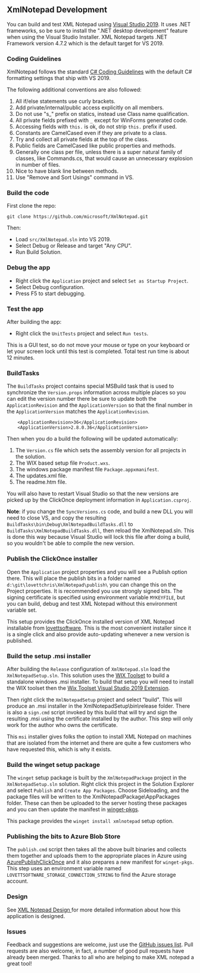 ## XmlNotepad Development

You can build and test XML Notepad using [Visual Studio 2019](https://visualstudio.microsoft.com/downloads/). It uses
.NET frameworks, so be sure to install the ".NET desktop development" feature when using the Visual Studio Installer.
XML Notepad targets .NET Framework version 4.7.2 which is the default target for VS 2019.

### Coding Guidelines

XmlNotepad follows the standard [C# Coding Guidelines](https://docs.microsoft.com/en-us/dotnet/csharp/fundamentals/coding-style/coding-conventions) with
the default C# formatting settings that ship with VS 2019.

The following additional conventions are also followed:

1. All if/else statements use curly brackets.
1. Add private/internal/public access explicitly on all members.
1. Do not use "s_" prefix on statics, instead use Class name qualification.
1. All private fields prefixed with `_` except for WinForms generated code.
1. Accessing fields with `this.` is ok, do not strip `this.` prefix if used.
1. Constants are CamelCased even if they are private to a class.
1. Try and collect all private fields at the top of the class.
1. Public fields are CamelCased like public properties and methods.
1. Generally one class per file, unless there is a super natural family of classes, like Commands.cs, that would cause an unnecessary explosion in number of files.
1. Nice to have blank line between methods.
1. Use "Remove and Sort Usings" command in VS.

### Build the code

First clone the repo:
```
git clone https://github.com/microsoft/XmlNotepad.git
```
Then:

- Load `src/XmlNotepad.sln` into VS 2019.
- Select Debug or Release and target "Any CPU".
- Run Build Solution.

### Debug the app

- Right click the `Application` project and select `Set as Startup Project`.
- Select Debug configuration.
- Press F5 to start debugging.

### Test the app

After building the app:

- Right click the `UnitTests` project and select `Run tests`.

This is a GUI test, so do not move your mouse or type on your keyboard or let your
screen lock until this test is completed.  Total test run time is about 12 minutes.

### BuildTasks

The `BuildTasks` project contains special MSBuild task that is used to synchronize the `Version.props` information
across multiple places so you can edit the version number there be sure to update both the `ApplicationRevision`
and the `ApplicationVersion` so that the final number in the `ApplicationVersion` matches the `ApplicationRevision`.
```
    <ApplicationRevision>36</ApplicationRevision>
    <ApplicationVersion>2.8.0.36</ApplicationVersion>
```
Then when you do a build the following will be updated automatically:

1. The `Version.cs` file which sets the assembly version for all projects in the solution.
1. The WIX based setup file `Product.wxs`.
2. The windows package manifest file `Package.appxmanifest`.
3. The updates.xml file.
4. The readme.htm file.

You will also have to restart Visual Studio so that the new versions are picked up by the ClickOnce
deployment information in  `Application.csproj`.

**Note**: if you change the `SyncVersions.cs` code, and build a new DLL you will need to close VS, and copy the
resulting `BuildTasks\bin\Debug\XmlNotepadBuildTasks.dll` to `BuildTasks\XmlNotepadBuildTasks.dll`, then reload the
XmlNotepad.sln. This is done this way because Visual Studio will lock this file after doing a build, so you wouldn't be
able to compile the new version.

### Publish the ClickOnce installer

Open the `Application` project properties and you will see a Publish option there. This will place
the publish bits in a folder named `d:\git\lovettchris\XmlNotepad\publish\` you can change this on
the Project properties.  It is recommended you use strongly signed bits.  The signing certificate is
specified using environment variable `MYKEYFILE`, but you can build, debug and test XML Notepad
without this environment variable set.

This setup provides the ClickOnce installed version of XML Notepad installable from [lovettsoftware](https://lovettsoftwarestorage.blob.core.windows.net/downloads/XmlNotepad/XmlNotepad.application).  This is the most convenient installer since it is
a single click and also provide auto-updating whenever a new version is published.

### Build the setup .msi installer

After building the `Release` configuration of `XmlNotepad.sln` load the `XmlNotepadSetup.sln`.  This
solution uses the [WIX Toolset](https://wixtoolset.org/) to build a standalone windows .msi
installer. To build that setup you will need to install the WIX toolset then the [Wix Toolset Visual
Studio 2019
Extension](https://marketplace.visualstudio.com/items?itemName=WixToolset.WixToolsetVisualStudio2019Extension).

Then right click the `XmlNotepadSetup` project and select "build".  This will produce an .msi installer in the
XmlNotepadSetup\bin\release folder.  There is also a `sign.cmd` script invoked by this build that will try and sign the
resulting .msi using the certificate installed by the author.  This step will only work for the author who owns the
certificate.

This `msi` installer gives folks the option to install XML Notepad on machines that are isolated from the internet and
there are quite a few customers who have requested this, which is why it exists.

### Build the winget setup package

The `winget` setup package is built by the `XmlNotepadPackage` project in the `XmlNotepadSetup.sln`
solution.  Right click this project in the Solution Explorer and select `Publish` and `Create App
Packages`.  Choose Sideloading, and the package files will be written to the
XmlNotepadPackage\AppPackages folder.  These can then be uploaded to the server hosting these
packages and you can then update the manifest in
[winget-pkgs](https://github.com/microsoft/winget-pkgs/tree/master/manifests/m/Microsoft/XMLNotepad).


This package provides the `winget install xmlnotepad` setup option.

### Publishing the bits to Azure Blob Store

The `publish.cmd` script then takes all the above built binaries and collects them together and uploads
them to the appropriate places in Azure using [AzurePublishClickOnce](https://github.com/clovett/tools/tree/master/AzurePublishClickOnce) and it also prepares a new manifest for `winget-pkgs`.
This step uses an environment variable named `LOVETTSOFTWARE_STORAGE_CONNECTION_STRING` to find the
Azure storage account.

### Design

See [XML Notepad Design ](design.md) for more detailed information about how this application is designed.

### Issues

Feedback and suggestions are welcome, just use the [GitHub  issues
list](https://github.com/microsoft/XmlNotepad/issues).  Pull requests are also welcome, in fact, a number of good pull
requests have already been merged.  Thanks to all who are helping to make XML notepad a great tool!
